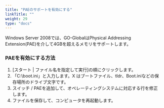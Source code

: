```yaml
---
title: "PAEのサポートを有効にする"
linkTitle: ""
weight: 29
type: "docs"
---
```



Windows Server 2008では、GO-GlobalはPhysical Addressing Extension(PAE)を介して4GBを超えるメモリをサポートします。

### PAEを有効にする方法

1. [スタート | ファイル名を指定して実行]の順にクリックします。
2. 「C:\boot.ini」と入力します。X はブートファイル、tldr、Boot.iniなどの保存場所のドライブ文字です。
3. スイッチ / PAEを追加して、オペレーティングシステムに対応する行を修正します。
4. ファイルを保存して、コンピュータを再起動します。
